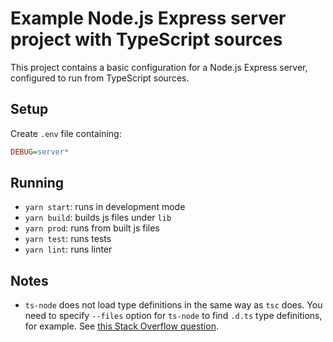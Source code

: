 # Example Node.js Express server project with TypeScript sources

This project contains a basic configuration for a Node.js Express server,
configured to run from TypeScript sources.

## Setup

Create `.env` file containing:

```ini
DEBUG=server*
```

## Running

- `yarn start`: runs in development mode
- `yarn build`: builds js files under `lib`
- `yarn prod`: runs from built js files
- `yarn test`: runs tests
- `yarn lint`: runs linter

## Notes

- `ts-node` does not load type definitions in the same way as `tsc` does.
  You need to specify `--files` option for `ts-node` to find `.d.ts`
  type definitions, for example.
  See [this Stack Overflow question](https://stackoverflow.com/questions/51610583/ts-node-ignores-d-ts-files-while-tsc-successfully-compiles-the-project).
